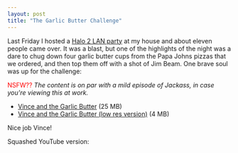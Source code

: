 ```yaml
---
layout: post
title: "The Garlic Butter Challenge"
---
```


<p>Last Friday I hosted a <a href="http://kindohm.com/archive/2006/09/09/Halo2LANPartyOctober13th2006.aspx">Halo 2 LAN party</a> at my house and about eleven people came over. It was a blast, but one of the highlights of the night was a dare to chug down four garlic butter cups from the Papa Johns pizzas that we ordered, and then top them off with a shot of Jim Beam. One brave soul was up for the challenge:</p>
<p><span style="COLOR: red">NSFW??</span> <em>The content is on par with a mild episode of Jackass, in case you're viewing this at work.</em></p>
<ul> 
<li><a href="http://www.kindohm.com/videos/VinceAndTheGarlicButter.wmv">Vince and the Garlic Butter</a> (25 MB)  </li>
<li><a href="http://www.kindohm.com/videos/VinceAndTheGarlicButter-LowRes.wmv">Vince and the Garlic Butter (low res version)</a> (4 MB) </li></ul> 
<p>Nice job Vince!</p>
<p>Squashed YouTube version:</p>
<object width="425" height="350">
<param name="movie" value="http://www.youtube.com/v/hHNPWk6bWVE" />
<param name="wmode" value="transparent" />
<embed src="http://www.youtube.com/v/hHNPWk6bWVE" type="application/x-shockwave-flash" wmode="transparent" width="425" height="350"></embed></object> 
